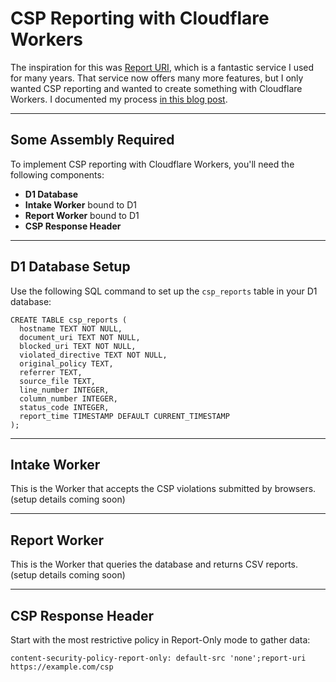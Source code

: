 # CSP Reporting with Cloudflare Workers

The inspiration for this was [Report URI](https://report-uri.com), which is a fantastic service I used for many years. That service now offers many more features, but I only wanted CSP reporting and wanted to create something with Cloudflare Workers. I documented my process [in this blog post](https://scottdayman.com/csp-reports-with-workers/).

---

## Some Assembly Required

To implement CSP reporting with Cloudflare Workers, you'll need the following components:

- **D1 Database**
- **Intake Worker** bound to D1
- **Report Worker** bound to D1
- **CSP Response Header**

---

## D1 Database Setup

Use the following SQL command to set up the `csp_reports` table in your D1 database:

```
CREATE TABLE csp_reports (
  hostname TEXT NOT NULL,
  document_uri TEXT NOT NULL,
  blocked_uri TEXT NOT NULL,
  violated_directive TEXT NOT NULL,
  original_policy TEXT,
  referrer TEXT,
  source_file TEXT,
  line_number INTEGER,
  column_number INTEGER,
  status_code INTEGER,
  report_time TIMESTAMP DEFAULT CURRENT_TIMESTAMP
);
```

---

## Intake Worker

This is the Worker that accepts the CSP violations submitted by browsers.
(setup details coming soon)

---

## Report Worker

This is the Worker that queries the database and returns CSV reports.
(setup details coming soon)

---

## CSP Response Header

Start with the most restrictive policy in Report-Only mode to gather data:

`content-security-policy-report-only: default-src 'none';report-uri https://example.com/csp`
